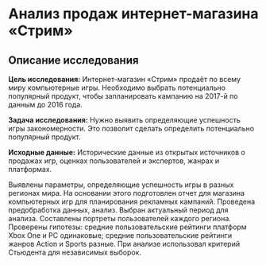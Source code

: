 # Анализ продаж интернет-магазина «Стрим»
## Описание исследования
**Цель исследования:** Интернет-магазин «Стрим» продаёт по всему миру компьютерные игры. Необходимо выбрать потенциально популярный продукт, чтобы запланировать кампанию на 2017-й по данным до 2016 года.

**Задача исследования:** Нужно выявить определяющие успешность игры закономерности. Это позволит сделать определить потенциально популярный продукт.

**Исходные данные:** Исторические данные из открытых источников о продажах игр, оценках пользователей и экспертов, жанрах и платформах.  

Выявлены параметры, определяющие успешность игры в разных регионах мира. На основании этого подготовлен отчет для магазина компьютерных игр для планирования рекламных кампаний. Проведена предобработка данных, анализ. Выбран актуальный период для анализа. Составлены портреты пользователей каждого региона. Проверены гипотезы: средние пользовательские рейтинги платформ Xbox One и PC одинаковые; средние пользовательские рейтинги жанров Action и Sports разные. При анализе использовал критерий Стьюдента для независимых выборок.
